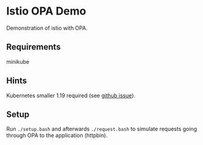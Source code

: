 # Istio OPA Demo
Demonstration of istio with OPA.

## Requirements
minikube

## Hints
Kubernetes smaller 1.19 required (see [github issue](https://github.com/open-policy-agent/opa/pull/3906)).

## Setup
Run `./setup.bash` and afterwards `./request.bash` to simulate requests going through OPA to the application (httpbin).

